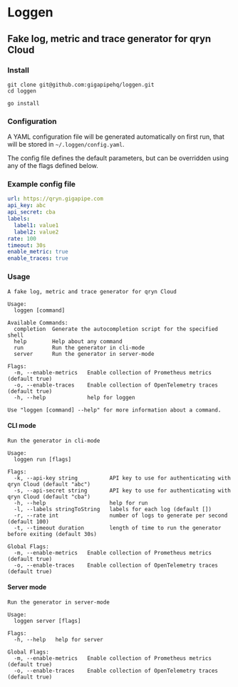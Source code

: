 # Loggen
## Fake log, metric and trace generator for qryn Cloud

### Install

```shell
git clone git@github.com:gigapipehq/loggen.git
cd loggen

go install
```

### Configuration

A YAML configuration file will be generated automatically
on first run, that will be stored in `~/.loggen/config.yaml`. 

The config file defines the default parameters, but can be 
overridden using any of the flags defined below. 

### Example config file

```yaml
url: https://qryn.gigapipe.com
api_key: abc
api_secret: cba
labels: 
  label1: value1
  label2: value2
rate: 100
timeout: 30s
enable_metric: true
enable_traces: true
```

### Usage
```shell
A fake log, metric and trace generator for qryn Cloud

Usage:
  loggen [command]

Available Commands:
  completion  Generate the autocompletion script for the specified shell
  help        Help about any command
  run         Run the generator in cli-mode
  server      Run the generator in server-mode

Flags:
  -m, --enable-metrics   Enable collection of Prometheus metrics (default true)
  -o, --enable-traces    Enable collection of OpenTelemetry traces (default true)
  -h, --help             help for loggen

Use "loggen [command] --help" for more information about a command.
```

#### CLI mode

```shell
Run the generator in cli-mode

Usage:
  loggen run [flags]

Flags:
  -k, --api-key string          API key to use for authenticating with qryn Cloud (default "abc")
  -s, --api-secret string       API key to use for authenticating with qryn Cloud (default "cba")
  -h, --help                    help for run
  -l, --labels stringToString   labels for each log (default [])
  -r, --rate int                number of logs to generate per second (default 100)
  -t, --timeout duration        length of time to run the generator before exiting (default 30s)

Global Flags:
  -m, --enable-metrics   Enable collection of Prometheus metrics (default true)
  -o, --enable-traces    Enable collection of OpenTelemetry traces (default true)
```

#### Server mode

```shell
Run the generator in server-mode

Usage:
  loggen server [flags]

Flags:
  -h, --help   help for server

Global Flags:
  -m, --enable-metrics   Enable collection of Prometheus metrics (default true)
  -o, --enable-traces    Enable collection of OpenTelemetry traces (default true)
```
